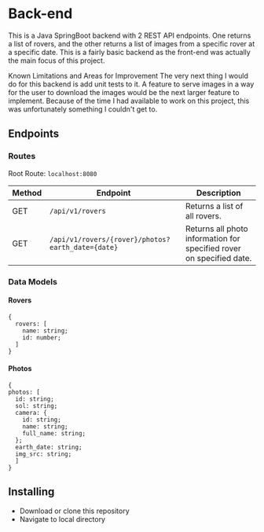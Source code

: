 # Back-end
This is a Java SpringBoot backend with 2 REST API endpoints. One returns a list of rovers, and the other returns a list of images from a specific rover at a specific date. This is a fairly basic backend as the front-end was actually the main focus of this project.

Known Limitations and Areas for Improvement
The very next thing I would do for this backend is add unit tests to it.
A feature to serve images in a way for the user to download the images would be the next larger feature to implement. Because of the time I had available to work on this project, this was unfortunately something I couldn't get to.

## Endpoints

### Routes

Root Route: `localhost:8080`

| Method | Endpoint                                           | Description                                                         |
| ------ | ------------------------------------------------   | --------------------------------------------------------------------|
| GET    | `/api/v1/rovers`                                   | Returns a list of all rovers.                                       |
| GET    | `/api/v1/rovers/{rover}/photos?earth_date={date}`  | Returns all photo information for specified rover on specified date.|


### Data Models

#### Rovers

```
{
  rovers: [
    name: string;
    id: number;
  ]
}
```

#### Photos
```
{
photos: [
  id: string;
  sol: string;
  camera: {
    id: string;
    name: string;
    full_name: string;
  };
  earth_date: string;
  img_src: string;
  ]
}
```

## Installing

- Download or clone this repository
- Navigate to local directory

